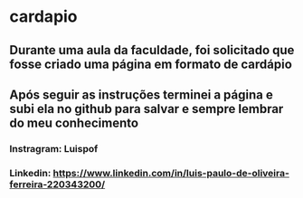 # cardapio

## Durante uma aula da faculdade, foi solicitado que fosse criado uma página em formato de cardápio
## Após seguir as instruções terminei a página e subi ela no github para salvar e sempre lembrar do meu conhecimento

### Instragram: Luispof
### Linkedin: https://www.linkedin.com/in/luis-paulo-de-oliveira-ferreira-220343200/
